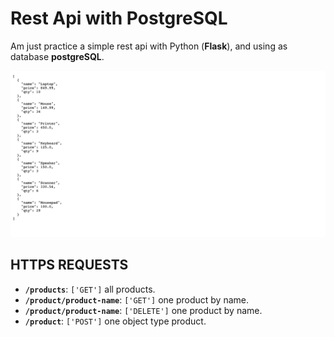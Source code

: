 # Rest Api with PostgreSQL
Am just practice a simple rest api with Python (**Flask**), and using as database **postgreSQL**.

![screenshot](/static/img/screenshot.png)

## HTTPS REQUESTS
- **`/products`**: `['GET']` all products.
- **`/product/product-name`**: `['GET']` one product by name.
- **`/product/product-name`**: `['DELETE']` one product by name.
- **`/product`**: `['POST']` one object type product.
